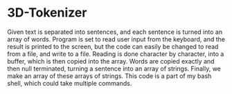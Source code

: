 # 3D-Tokenizer
Given text is separated into sentences, and each sentence is turned into an array of words. Program is set to read user input from the keyboard, and the result is printed to the screen, but the code can easily be changed to read from a file, and write to a file. Reading is done character by character, into a buffer, which is then copied into the array. Words are copied exactly and then null terminated, turning a sentence into an array of strings. Finally, we make an array of these arrays of strings. This code is a part of my bash shell, which could take multiple commands. 
